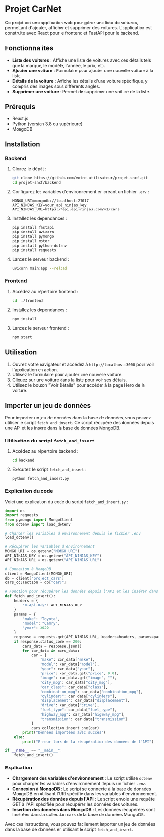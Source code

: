 # Projet CarNet

Ce projet est une application web pour gérer une liste de voitures, permettant d'ajouter, afficher et supprimer des voitures. L'application est construite avec React pour le frontend et FastAPI pour le backend.

## Fonctionnalités

- **Liste des voitures** : Affiche une liste de voitures avec des détails tels que la marque, le modèle, l'année, le prix, etc.
- **Ajouter une voiture** : Formulaire pour ajouter une nouvelle voiture à la liste.
- **Détails de la voiture** : Affiche les détails d'une voiture spécifique, y compris des images sous différents angles.
- **Supprimer une voiture** : Permet de supprimer une voiture de la liste.

## Prérequis

- React.js 
- Python (version 3.8 ou supérieure)
- MongoDB

## Installation

### Backend

1. Clonez le dépôt :
    ```bash
    git clone https://github.com/votre-utilisateur/projet-sncf.git
    cd projet-sncf/backend
    ```

2. Configurez les variables d'environnement en créant un fichier `.env` :
    ```env
    MONGO_URI=mongodb://localhost:27017
    API_NINJAS_KEY=your_api_ninjas_key
    API_NINJAS_URL=https://api.api-ninjas.com/v1/cars
    ```

3. Installez les dépendances :
    ```bash
    pip install fastapi
    pip install uvicorn
    pip install pymongo
    pip install motor
    pip install python-dotenv
    pip install requests
    ```

4. Lancez le serveur backend :
    ```bash
    uvicorn main:app --reload
    ```

### Frontend

1. Accédez au répertoire frontend :
    ```bash
    cd ../frontend
    ```

2. Installez les dépendances :
    ```bash
    npm install
    ```

3. Lancez le serveur frontend :
    ```bash
    npm start
    ```

## Utilisation

1. Ouvrez votre navigateur et accédez à `http://localhost:3000` pour voir l'application en action.
2. Utilisez le formulaire pour ajouter une nouvelle voiture.
3. Cliquez sur une voiture dans la liste pour voir ses détails.
4. Utilisez le bouton "Voir Détails" pour accéder à la page Hero de la voiture.

## Importer un jeu de données

Pour importer un jeu de données dans la base de données, vous pouvez utiliser le script `fetch_and_insert`. Ce script récupère des données depuis une API et les insère dans la base de données MongoDB.

### Utilisation du script `fetch_and_insert`

1. Accédez au répertoire backend :
    ```bash
    cd backend
    ```

2. Exécutez le script `fetch_and_insert` :
    ```bash
    python fetch_and_insert.py
    ```

### Explication du code

Voici une explication du code du script `fetch_and_insert.py` :

```python
import os
import requests
from pymongo import MongoClient
from dotenv import load_dotenv

# Charger les variables d'environnement depuis le fichier .env
load_dotenv()

# Récupérer les variables d'environnement
MONGO_URI = os.getenv("MONGO_URI")
API_NINJAS_KEY = os.getenv("API_NINJAS_KEY")
API_NINJAS_URL = os.getenv("API_NINJAS_URL")

# Connexion à MongoDB
client = MongoClient(MONGO_URI)
db = client["project_cars"]
cars_collection = db["cars"]

# Fonction pour récupérer les données depuis l'API et les insérer dans la base de données
def fetch_and_insert():
    headers = {
        "X-Api-Key": API_NINJAS_KEY
    }
    params = {
        "make": "Toyota",
        "model": "Camry",
        "year": 2020
    }
    response = requests.get(API_NINJAS_URL, headers=headers, params=params)
    if response.status_code == 200:
        cars_data = response.json()
        for car_data in cars_data:
            car = {
                "make": car_data["make"],
                "model": car_data["model"],
                "year": car_data["year"],
                "price": car_data.get("price", 0.0),
                "image": car_data.get("image", ""),
                "city_mpg": car_data["city_mpg"],
                "car_class": car_data["class"],
                "combination_mpg": car_data["combination_mpg"],
                "cylinders": car_data["cylinders"],
                "displacement": car_data["displacement"],
                "drive": car_data["drive"],
                "fuel_type": car_data["fuel_type"],
                "highway_mpg": car_data["highway_mpg"],
                "transmission": car_data["transmission"]
            }
            cars_collection.insert_one(car)
        print("Données importées avec succès")
    else:
        print("Erreur lors de la récupération des données de l'API")

if __name__ == "__main__":
    fetch_and_insert()
```

### Explication

- **Chargement des variables d'environnement** : Le script utilise `dotenv` pour charger les variables d'environnement depuis un fichier `.env`.
- **Connexion à MongoDB** : Le script se connecte à la base de données MongoDB en utilisant l'URI spécifié dans les variables d'environnement.
- **Récupération des données depuis l'API** : Le script envoie une requête GET à l'API spécifiée pour récupérer les données des voitures.
- **Insertion des données dans MongoDB** : Les données récupérées sont insérées dans la collection `cars` de la base de données MongoDB.

Avec ces instructions, vous pouvez facilement importer un jeu de données dans la base de données en utilisant le script `fetch_and_insert`.